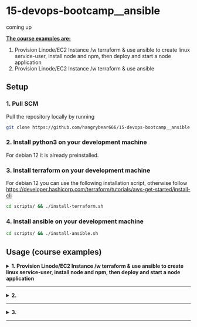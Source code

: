 # 15-devops-bootcamp__ansible
coming up

<b><u>The course examples are:</u></b>
1. Provision Linode/EC2 Instance /w terraform & use ansible to create linux service-user, install node and npm, then deploy and start a node application
2. Provision Linode/EC2 Instance /w terraform & use ansible

<!-- <b><u>The exercise projects are:</u></b> -->

## Setup

### 1. Pull SCM

Pull the repository locally by running
```bash
git clone https://github.com/hangrybear666/15-devops-bootcamp__ansible.git
```
### 2. Install python3 on your development machine

For debian 12 it is already preinstalled.

### 3. Install terraform on your development machine

For debian 12 you can use the following installation script, otherwise follow https://developer.hashicorp.com/terraform/tutorials/aws-get-started/install-cli
```bash
cd scripts/ && ./install-terraform.sh
```

### 4. Install ansible on your development machine

```bash
cd scripts/ && ./install-ansible.sh
```
<!--
### 5. Setup environment variables with your credentials

```bash
cd scripts/ && ./setup-env-vars.sh
``` -->

## Usage (course examples)

<details closed>
<summary><b>1. Provision Linode/EC2 Instance /w terraform & use ansible to create linux service-user, install node and npm, then deploy and start a node application</b></summary>

#### a. Create 1-n Linode VPS Servers by following the bonus project 2) in the terraform repo

https://github.com/hangrybear666/12-devops-bootcamp__terraform.git

#### b. If you want to disable strict host key checking you have two options

<u>Alternative 1:</u>

- Simply leave `host_key_checking = False` in `ansible.cfg`

<u>Alternative 2:</u>

- Comment out  `host_key_checking = False` in `ansible.cfg`
- For each target server run ssh-keyscan to add the targets to your known_hosts
```bash
# for each of your linodes
ssh-keyscan -H 321.xxx.xxx.247 >> ~/.ssh/known_hosts
```

#### c. Change remote ips and specific configuration values for your workspace

- Add your ip addresses to `hosts` file and the `linode1.yaml` file in `host_vars/` folder respectively
- Change private key path `ansible_ssh_private_key_file` in `group_vars/all.yaml`
- Replace the `node_pkg_location` variable in `01-linode-deploy-node-app/group_vars/all.yaml`

#### d. Run ansible playbook with different host targets, depending on your setup

```bash
cd 01-linode-deploy-node-app/
# to run only on linode1
ansible-playbook -i hosts site.yaml -e "variable_host=linode1"
# to run only on first ec2-instance
ansible-playbook -i hosts site.yaml -e "variable_host=ec2-instance1"
# to run on all ec2-instances
ansible-playbook -i hosts site.yaml -e "variable_host=ec2_instances"
# to run on all linodes use group name
ansible-playbook -i hosts site.yaml -e "variable_host=linodes"
# or use individual names with wildcard
ansible-playbook -i hosts site.yaml -e "variable_host=linode*"
```

</details>

-----

<details closed>
<summary><b>2. </b></summary>

#### a. Create 1-n Linode VPS Servers by following the bonus project 2) in the terraform repo

#### b. Change remote ips and specific configuration values for your workspace

- Add your ip addresses to `hosts` file and the `linode1.yaml` file in `host_vars/` folder respectively
- Change private key path `ansible_ssh_private_key_file` in `group_vars/all.yaml`

#### c. Run ansible playbook with different host targets, depending on your setup

```bash
cd 02-linode-deploy-nexus-artifact-repo/
# to run only on linode1
ansible-playbook site.yaml -e "variable_host=linode1"
```

</details>

-----

<details closed>
<summary><b>3. </b></summary>

#### a. Create 1-n Linode VPS Servers by following the bonus project 2) in the terraform repo

#### b. Change remote ips and specific configuration values for your workspace

- Add your ip addresses to `hosts` file and the `linode1.yaml` file in `host_vars/` folder respectively
- Change private key path `ansible_ssh_private_key_file` in `group_vars/all.yaml`

#### c. Run ansible playbook with different host targets, depending on your setup

</details>

-----

